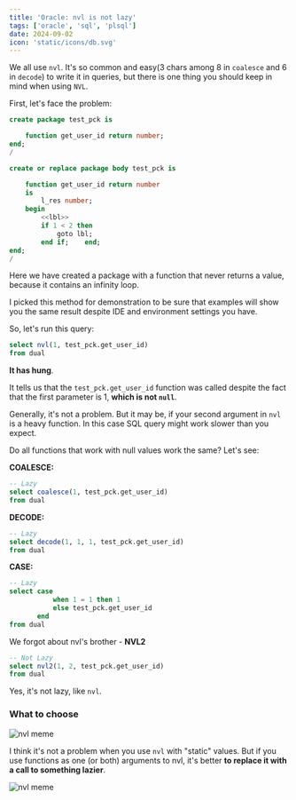 ```yaml
---
title: 'Oracle: nvl is not lazy'
tags: ['oracle', 'sql', 'plsql']
date: 2024-09-02
icon: 'static/icons/db.svg'
---
```


<!-- Originally written 2021-07-11 -->

We all use `nvl`.
It's so common and easy(3 chars among 8 in `coalesce` and 6 in `decode`)
to write it in queries, but there is one thing you should keep in mind when
using `NVL`.


<!--more-->
First, let's face the problem:

```sql
create package test_pck is

    function get_user_id return number;
end;
/

create or replace package body test_pck is

    function get_user_id return number
    is
        l_res number;
    begin
        <<lbl>>
        if 1 < 2 then
            goto lbl;
        end if;    end;
end;
/
```

Here we have created a package with a function that
never returns a value, because it contains an infinity loop.

I picked this method for demonstration to be sure that
examples will show you the same result despite IDE
and environment settings you have.

So, let's run this query:

```sql
select nvl(1, test_pck.get_user_id)
from dual
```

**It has hung**.

<div class="note shadow">

It tells us that  the `test_pck.get_user_id`
function was called despite the fact that the first parameter is 1,
**which is not `null`**.

</div>

Generally, it's not a problem. But it may be, if
your second argument in `nvl` is
a heavy function. In this case SQL query might
work slower than you expect.

Do all functions that work with null values
work the same? Let's see:

**COALESCE:**

```sql
-- Lazy
select coalesce(1, test_pck.get_user_id)
from dual
```

**DECODE:**

```sql
-- Lazy
select decode(1, 1, 1, test_pck.get_user_id)
from dual
```

**CASE:**

```sql
-- Lazy
select case
           when 1 = 1 then 1
           else test_pck.get_user_id
       end
from dual
```

We forgot about nvl's brother - **NVL2**

```sql
-- Not Lazy
select nvl2(1, 2, test_pck.get_user_id)
from dual
```


Yes, it's not lazy, like `nvl`.


### What to choose


![nvl meme](/img/nvl-meme-1.jpg)


I think it's not a problem when you use
`nvl` with "static" values. But
if you use functions as one (or both) arguments
to nvl, it's better **to replace it with a call to
something lazier**.


![nvl meme](/img/nvl-meme-2.jpg)

